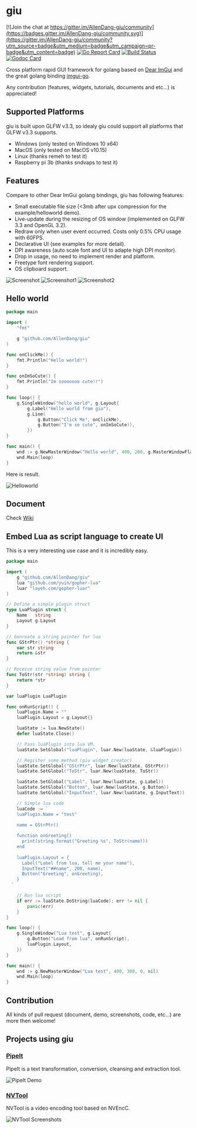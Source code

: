# giu

[![Join the chat at https://gitter.im/AllenDang-giu/community](https://badges.gitter.im/AllenDang-giu/community.svg)](https://gitter.im/AllenDang-giu/community?utm_source=badge&utm_medium=badge&utm_campaign=pr-badge&utm_content=badge) [![Go Report Card](https://goreportcard.com/badge/github.com/AllenDang/giu)](https://goreportcard.com/report/github.com/AllenDang/giu) [![Build Status](https://travis-ci.org/AllenDang/giu.svg?branch=master)](https://travis-ci.org/AllenDang/giu) [![Godoc Card](https://camo.githubusercontent.com/fd3cd5d5f44237541b35fcfdcba2fd4466a60c12/68747470733a2f2f696d672e736869656c64732e696f2f62616467652f476f646f632d7265666572656e63652d626c75652e737667)](https://pkg.go.dev/github.com/AllenDang/giu?tab=doc)

Cross platform rapid GUI framework for golang based on [Dear ImGui](https://github.com/ocornut/imgui) and the great golang binding [imgui-go](https://github.com/inkyblackness/imgui-go).

Any contribution (features, widgets, tutorials, documents and etc...) is appreciated!

## Supported Platforms

giu is built upon GLFW v3.3, so idealy giu could support all platforms that GLFW v3.3 supports.

- Windows (only tested on Windows 10 x64)
- MacOS (only tested on MacOS v10.15)
- Linux (thanks remeh to test it)
- Raspberry pi 3b (thanks sndvaps to test it)

## Features

Compare to other Dear ImGui golang bindings, giu has following features:

- Small executable file size (<3mb after upx compression for the example/helloworld demo).
- Live-update during the resizing of OS window (implemented on GLFW 3.3 and OpenGL 3.2).
- Redraw only when user event occurred. Costs only 0.5% CPU usage with 60FPS.
- Declarative UI (see examples for more detail).
- DPI awareness (auto scale font and UI to adapte high DPI monitor).
- Drop in usage, no need to implement render and platform.
- Freetype font rendering support.
- OS clipboard support.

![Screenshot](https://github.com/AllenDang/giu/raw/master/examples/imguidemo/screenshot.png)
![Screenshot1](https://github.com/AllenDang/giu/blob/master/screenshots/SqlPower.png)
![Screenshot2](https://github.com/AllenDang/giu/blob/master/screenshots/Chart.png)

## Hello world

```go
package main

import (
    "fmt"

    g "github.com/AllenDang/giu"
)

func onClickMe() {
    fmt.Println("Hello world!")
}

func onImSoCute() {
    fmt.Println("Im sooooooo cute!!")
}

func loop() {
    g.SingleWindow("hello world", g.Layout{
        g.Label("Hello world from giu"),
        g.Line(
            g.Button("Click Me", onClickMe),
            g.Button("I'm so cute", onImSoCute)),
        })
}

func main() {
    wnd := g.NewMasterWindow("Hello world", 400, 200, g.MasterWindowFlagsNotResizable, nil)
    wnd.Main(loop)
}
```

Here is result.

![Helloworld](https://github.com/AllenDang/giu/raw/master/examples/helloworld/helloworld.png)

## Document

Check [Wiki](https://github.com/AllenDang/giu/wiki)

## Embed Lua as script language to create UI

This is a very interesting use case and it is incredibly easy.

```go
package main

import (
	g "github.com/AllenDang/giu"
	lua "github.com/yuin/gopher-lua"
	luar "layeh.com/gopher-luar"
)

// Define a simple plugin struct
type LuaPlugin struct {
	Name   string
	Layout g.Layout
}

// Genreate a string pointer for lua
func GStrPtr() *string {
	var str string
	return &str
}

// Receive string value from pointer
func ToStr(str *string) string {
	return *str
}

var luaPlugin LuaPlugin

func onRunScript() {
	luaPlugin.Name = ""
	luaPlugin.Layout = g.Layout{}

	luaState := lua.NewState()
	defer luaState.Close()

	// Pass luaPlugin into lua VM.
	luaState.SetGlobal("luaPlugin", luar.New(luaState, &luaPlugin))

	// Register some method (giu widget creator)
	luaState.SetGlobal("GStrPtr", luar.New(luaState, GStrPtr))
	luaState.SetGlobal("ToStr", luar.New(luaState, ToStr))

	luaState.SetGlobal("Label", luar.New(luaState, g.Label))
	luaState.SetGlobal("Button", luar.New(luaState, g.Button))
	luaState.SetGlobal("InputText", luar.New(luaState, g.InputText))

	// Simple lua code
	luaCode := `
    luaPlugin.Name = "test"

    name = GStrPtr()
    
    function onGreeting()
	  print(string.format("Greeting %s", ToStr(name)))
    end
    
    luaPlugin.Layout = {
      Label("Label from lua, tell me your name"),
      InputText("##name", 200, name),
      Button("Greeting", onGreeting),
    }
  `

	// Run lua script
	if err := luaState.DoString(luaCode); err != nil {
		panic(err)
	}
}

func loop() {
	g.SingleWindow("Lua test", g.Layout{
		g.Button("Load from lua", onRunScript),
		luaPlugin.Layout,
	})
}

func main() {
	wnd := g.NewMasterWindow("Lua test", 400, 300, 0, nil)
	wnd.Main(loop)
}


```

## Contribution

All kinds of pull request (document, demo, screenshots, code, etc...) are more then welcome!

## Projects using giu

### [PipeIt](https://github.com/AllenDang/PipeIt)

PipeIt is a text transformation, conversion, cleansing and extraction tool.

![PipeIt Demo](https://github.com/AllenDang/PipeIt/raw/master/screenshot/findimageurl.gif)

### [NVTool](https://github.com/Nicify/nvtool)

NVTool is a video encoding tool based on NVEncC.

![NVTool Screenshots](https://images-cdn.shimo.im/dLiWypVO9fbgAXPb__original.png)
